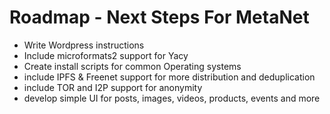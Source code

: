 # Roadmap - Next Steps For MetaNet

- Write Wordpress instructions
- Include microformats2 support for Yacy
- Create install scripts for common Operating systems
- include IPFS & Freenet support for more distribution and deduplication
- include TOR and I2P support for anonymity
- develop simple UI for posts, images, videos, products, events and more
